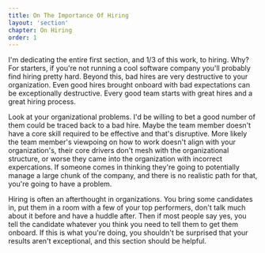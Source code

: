 ```yaml
---
title: On The Importance Of Hiring
layout: 'section'
chapter: On Hiring
order: 1
---
```


I'm dedicating the entire first section, and 1/3 of this work, to hiring. Why? For starters, if you're not running a cool software company you'll probably find hiring pretty hard. Beyond this, bad hires are very destructive to your organization. Even good hires brought onboard with bad expectations can be exceptionally destructive. Every good team starts with great hires and a great hiring process.

Look at your organizational problems. I'd be willing to bet a good number of them could be traced back to a bad hire. Maybe the team member doesn't have a core skill required to be effective and that's disruptive. More likely the team member's viewpoing on how to work doesn't align with your organization's, their core drivers don't mesh with the organizational structure, or worse they came into the organization with incorrect expercations. If someone comes in thinking they're going to potentially manage a large chunk of the company, and there is no realistic path for that, you're going to have a problem.

Hiring is often an afterthought in organizations. You bring some candidates in, put them in a room with a few of your top performers, don't talk much about it before and have a huddle after. Then if most people say yes, you tell the candidate whatever you think you need to tell them to get them onboard. If this is what you're doing, you shouldn't be surprised that your results aren't exceptional, and this section should be helpful. 